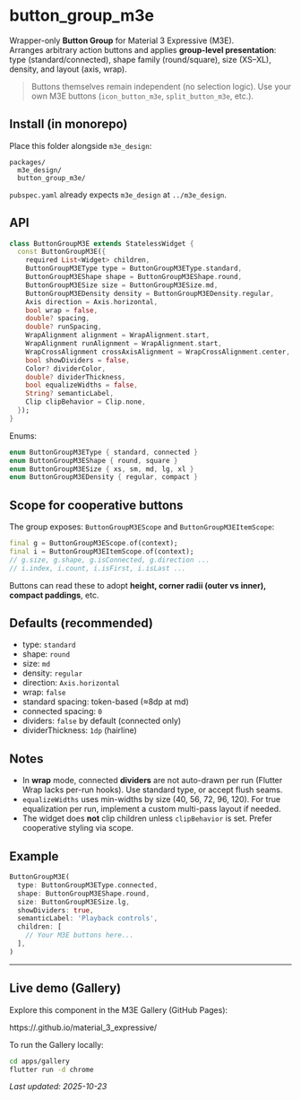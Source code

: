 # button_group_m3e

Wrapper-only **Button Group** for Material 3 Expressive (M3E).  
Arranges arbitrary action buttons and applies **group-level presentation**: type (standard/connected), shape family (round/square), size (XS–XL), density, and layout (axis, wrap).

> Buttons themselves remain independent (no selection logic). Use your own M3E buttons (`icon_button_m3e`, `split_button_m3e`, etc.).

## Install (in monorepo)

Place this folder alongside `m3e_design`:

```
packages/
  m3e_design/
  button_group_m3e/
```

`pubspec.yaml` already expects `m3e_design` at `../m3e_design`.

## API

```dart
class ButtonGroupM3E extends StatelessWidget {
  const ButtonGroupM3E({
    required List<Widget> children,
    ButtonGroupM3EType type = ButtonGroupM3EType.standard,
    ButtonGroupM3EShape shape = ButtonGroupM3EShape.round,
    ButtonGroupM3ESize size = ButtonGroupM3ESize.md,
    ButtonGroupM3EDensity density = ButtonGroupM3EDensity.regular,
    Axis direction = Axis.horizontal,
    bool wrap = false,
    double? spacing,
    double? runSpacing,
    WrapAlignment alignment = WrapAlignment.start,
    WrapAlignment runAlignment = WrapAlignment.start,
    WrapCrossAlignment crossAxisAlignment = WrapCrossAlignment.center,
    bool showDividers = false,
    Color? dividerColor,
    double? dividerThickness,
    bool equalizeWidths = false,
    String? semanticLabel,
    Clip clipBehavior = Clip.none,
  });
}
```

Enums:
```dart
enum ButtonGroupM3EType { standard, connected }
enum ButtonGroupM3EShape { round, square }
enum ButtonGroupM3ESize { xs, sm, md, lg, xl }
enum ButtonGroupM3EDensity { regular, compact }
```

## Scope for cooperative buttons

The group exposes: `ButtonGroupM3EScope` and `ButtonGroupM3EItemScope`:

```dart
final g = ButtonGroupM3EScope.of(context);
final i = ButtonGroupM3EItemScope.of(context);
// g.size, g.shape, g.isConnected, g.direction ...
// i.index, i.count, i.isFirst, i.isLast ...
```

Buttons can read these to adopt **height, corner radii (outer vs inner), compact paddings**, etc.

## Defaults (recommended)

- type: `standard`
- shape: `round`
- size: `md`
- density: `regular`
- direction: `Axis.horizontal`
- wrap: `false`
- standard spacing: token-based (≈8dp at md)
- connected spacing: `0`
- dividers: `false` by default (connected only)
- dividerThickness: `1dp` (hairline)

## Notes

- In **wrap** mode, connected **dividers** are not auto-drawn per run (Flutter Wrap lacks per-run hooks). Use standard type, or accept flush seams.
- `equalizeWidths` uses min-widths by size (40, 56, 72, 96, 120). For true equalization per run, implement a custom multi-pass layout if needed.
- The widget does **not** clip children unless `clipBehavior` is set. Prefer cooperative styling via scope.

## Example

```dart
ButtonGroupM3E(
  type: ButtonGroupM3EType.connected,
  shape: ButtonGroupM3EShape.round,
  size: ButtonGroupM3ESize.lg,
  showDividers: true,
  semanticLabel: 'Playback controls',
  children: [
    // Your M3E buttons here...
  ],
)
```


---

## Live demo (Gallery)

Explore this component in the M3E Gallery (GitHub Pages):

https://<your-github-username>.github.io/material_3_expressive/

To run the Gallery locally:

```sh
cd apps/gallery
flutter run -d chrome
```

_Last updated: 2025-10-23_
